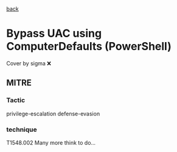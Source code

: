 [back](../index.md)
# Bypass UAC using ComputerDefaults (PowerShell)
Cover by sigma :x: 
## MITRE
### Tactic
privilege-escalation
defense-evasion
### technique
T1548.002
Many more think to do...